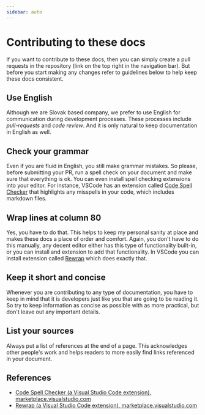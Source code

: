 ```yaml
---
sidebar: auto
---
```


# Contributing to these docs

If you want to contribute to these docs, then you can simply create a pull
requests in the repository (link on the top right in the navigation bar). But
before you start making any changes refer to guidelines below to help keep these
docs consistent.

## Use English

Although we are Slovak based company, we prefer to use English for communication
during development processes. These processes include *pull-requests* and
*code review*. And it is only natural to keep documentation in English as well.

## Check your grammar

Even if you are fluid in English, you still make grammar mistakes. So please,
before submitting your PR, run a spell check on your document and make sure that
everything is ok. You can even install spell checking extensions into your
editor. For instance, VSCode has an extension called [Code Spell Checker][0]
that highlights any misspells in your code, which includes markdown files.

## Wrap lines at column 80

Yes, you have to do that. This helps to keep my personal sanity at place and
makes these docs a place of order and comfort. Again, you don't have to do this
manually, any decent editor either has this type of functionality built-in, or
you can install and extension to add that functionality. In VSCode you can
install extension called [Rewrap][1] which does exactly that.

## Keep it short and concise

Whenever you are contributing to any type of documentation, you have to keep in
mind that it is developers just like you that are going to be reading it. So try
to keep information as concise as possible with as more practical, but don't
leave out any important details.

## List your sources

Always put a list of references at the end of a page. This acknowledges other
people's work and helps readers to more easily find links referenced in your
document.

## References

[0]:
https://marketplace.visualstudio.com/items?itemName=streetsidesoftware.code-spell-checker
[1]: https://marketplace.visualstudio.com/items?itemName=stkb.rewrap

- [Code Spell Checker (a Visual Studio Code extension), marketplace.visualstudio.com][0]
- [Rewrap (a Visual Studio Code extension), marketplace.visualstudio.com][1]